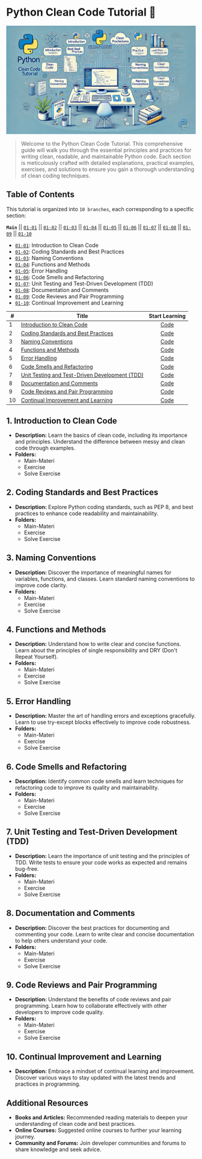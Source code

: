 # Python Clean Code Tutorial 🐍

![An illustration for a Python Clean Code Tutorial, featuring a visually organized and creative design.](images/cover.jpg)

>Welcome to the Python Clean Code Tutorial. This comprehensive guide will walk you through the essential principles and practices for writing clean, readable, and maintainable Python code. Each section is meticulously crafted with detailed explanations, practical examples, exercises, and solutions to ensure you gain a thorough understanding of clean coding techniques.

## Table of Contents

This tutorial is organized into `10 branches`, each corresponding to a specific section:

**`Main`** \|\| [`01-01`](https://github.com/copilot-id/python-clean-code/tree/01-01) \|\| [`01-02`](https://github.com/copilot-id/python-clean-code/tree/01-02) \|\| [`01-03`](https://github.com/copilot-id/python-clean-code/tree/01-03) \|\| [`01-04`](https://github.com/copilot-id/python-clean-code/tree/01-04) \|\| [`01-05`](https://github.com/copilot-id/python-clean-code/tree/01-05) \|\| [`01-06`](https://github.com/copilot-id/python-clean-code/tree/01-06) \|\| [`01-07`](https://github.com/copilot-id/python-clean-code/tree/01-07) \|\| [`01-08`](https://github.com/copilot-id/python-clean-code/tree/01-08) \|\| [`01-09`](https://github.com/copilot-id/python-clean-code/tree/01-09) \|\| [`01-10`](https://github.com/copilot-id/python-clean-code/tree/01-10)

- [`01-01`](https://github.com/copilot-id/python-clean-code/tree/01-01): Introduction to Clean Code
- [`01-02`](https://github.com/copilot-id/python-clean-code/tree/01-02): Coding Standards and Best Practices
- [`01-03`](https://github.com/copilot-id/python-clean-code/tree/01-03): Naming Conventions
- [`01-04`](https://github.com/copilot-id/python-clean-code/tree/01-04): Functions and Methods
- [`01-05`](https://github.com/copilot-id/python-clean-code/tree/01-05): Error Handling
- [`01-06`](https://github.com/copilot-id/python-clean-code/tree/01-06): Code Smells and Refactoring
- [`01-07`](https://github.com/copilot-id/python-clean-code/tree/01-07): Unit Testing and Test-Driven Development (TDD)
- [`01-08`](https://github.com/copilot-id/python-clean-code/tree/01-08): Documentation and Comments
- [`01-09`](https://github.com/copilot-id/python-clean-code/tree/01-09): Code Reviews and Pair Programming
- [`01-10`](https://github.com/copilot-id/python-clean-code/tree/01-10): Continual Improvement and Learning

| #  | Title | Start Learning |
|----|-------|:--------------:|
| 1  | [Introduction to Clean Code](#1-introduction-to-clean-code) | [Code](https://github.com/copilot-id/python-clean-code/tree/01-01) |
| 2  | [Coding Standards and Best Practices](#2-coding-standards-and-best-practices) | [Code](https://github.com/copilot-id/python-clean-code/tree/01-02) |
| 3  | [Naming Conventions](#3-naming-conventions) | [Code](https://github.com/copilot-id/python-clean-code/tree/01-03) |
| 4  | [Functions and Methods](#4-functions-and-methods) | [Code](https://github.com/copilot-id/python-clean-code/tree/01-04) |
| 5  | [Error Handling](#5-error-handling) | [Code](https://github.com/copilot-id/python-clean-code/tree/01-05) |
| 6  | [Code Smells and Refactoring](#6-code-smells-and-refactoring) | [Code](https://github.com/copilot-id/python-clean-code/tree/01-06) |
| 7  | [Unit Testing and Test-Driven Development (TDD)](#7-unit-testing-and-test-driven-development-tdd) | [Code](https://github.com/copilot-id/python-clean-code/tree/01-07) |
| 8  | [Documentation and Comments](#8-documentation-and-comments) | [Code](https://github.com/copilot-id/python-clean-code/tree/01-08) |
| 9  | [Code Reviews and Pair Programming](#9-code-reviews-and-pair-programming) | [Code](https://github.com/copilot-id/python-clean-code/tree/01-09) |
| 10 | [Continual Improvement and Learning](#10-continual-improvement-and-learning) | [Code](https://github.com/copilot-id/python-clean-code/tree/01-10) |

## 1. Introduction to Clean Code
- **Description:** Learn the basics of clean code, including its importance and principles. Understand the difference between messy and clean code through examples.
- **Folders:**
  - Main-Materi
  - Exercise
  - Solve Exercise

## 2. Coding Standards and Best Practices
- **Description:** Explore Python coding standards, such as PEP 8, and best practices to enhance code readability and maintainability.
- **Folders:**
  - Main-Materi
  - Exercise
  - Solve Exercise

## 3. Naming Conventions
- **Description:** Discover the importance of meaningful names for variables, functions, and classes. Learn standard naming conventions to improve code clarity.
- **Folders:**
  - Main-Materi
  - Exercise
  - Solve Exercise

## 4. Functions and Methods
- **Description:** Understand how to write clear and concise functions. Learn about the principles of single responsibility and DRY (Don't Repeat Yourself).
- **Folders:**
  - Main-Materi
  - Exercise
  - Solve Exercise

## 5. Error Handling
- **Description:** Master the art of handling errors and exceptions gracefully. Learn to use try-except blocks effectively to improve code robustness.
- **Folders:**
  - Main-Materi
  - Exercise
  - Solve Exercise

## 6. Code Smells and Refactoring
- **Description:** Identify common code smells and learn techniques for refactoring code to improve its quality and maintainability.
- **Folders:**
  - Main-Materi
  - Exercise
  - Solve Exercise

## 7. Unit Testing and Test-Driven Development (TDD)
- **Description:** Learn the importance of unit testing and the principles of TDD. Write tests to ensure your code works as expected and remains bug-free.
- **Folders:**
  - Main-Materi
  - Exercise
  - Solve Exercise

## 8. Documentation and Comments
- **Description:** Discover the best practices for documenting and commenting your code. Learn to write clear and concise documentation to help others understand your code.
- **Folders:**
  - Main-Materi
  - Exercise
  - Solve Exercise

## 9. Code Reviews and Pair Programming
- **Description:** Understand the benefits of code reviews and pair programming. Learn how to collaborate effectively with other developers to improve code quality.
- **Folders:**
  - Main-Materi
  - Exercise
  - Solve Exercise

## 10. Continual Improvement and Learning
- **Description:** Embrace a mindset of continual learning and improvement. Discover various ways to stay updated with the latest trends and practices in programming.

## Additional Resources
- **Books and Articles:** Recommended reading materials to deepen your understanding of clean code and best practices.
- **Online Courses:** Suggested online courses to further your learning journey.
- **Community and Forums:** Join developer communities and forums to share knowledge and seek advice.
